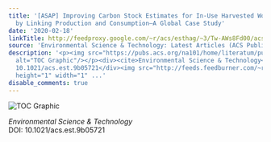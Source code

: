 ```yaml
---
title: '[ASAP] Improving Carbon Stock Estimates for In-Use Harvested Wood Products
  by Linking Production and Consumption—A Global Case Study'
date: '2020-02-18'
linkTitle: http://feedproxy.google.com/~r/acs/esthag/~3/Tw-AWs8Fd00/acs.est.9b05721
source: 'Environmental Science & Technology: Latest Articles (ACS Publications)'
description: '<p><img src="https://pubs.acs.org/na101/home/literatum/publisher/achs/journals/content/esthag/0/esthag.ahead-of-print/acs.est.9b05721/20200218/images/medium/es9b05721_0003.gif"
  alt="TOC Graphic"/></p><div><cite>Environmental Science & Technology</cite></div><div>DOI:
  10.1021/acs.est.9b05721</div><img src="http://feeds.feedburner.com/~r/acs/esthag/~4/Tw-AWs8Fd00"
  height="1" width="1" ...'
disable_comments: true
---
```

<p><img src="https://pubs.acs.org/na101/home/literatum/publisher/achs/journals/content/esthag/0/esthag.ahead-of-print/acs.est.9b05721/20200218/images/medium/es9b05721_0003.gif" alt="TOC Graphic"/></p><div><cite>Environmental Science & Technology</cite></div><div>DOI: 10.1021/acs.est.9b05721</div><img src="http://feeds.feedburner.com/~r/acs/esthag/~4/Tw-AWs8Fd00" height="1" width="1" ...